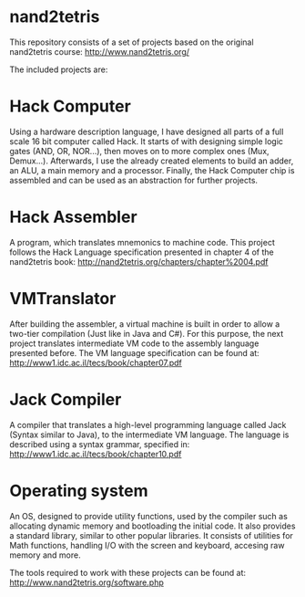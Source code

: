 # nand2tetris
This repository consists of a set of projects based on the original nand2tetris course: http://www.nand2tetris.org/

The included projects are:
# Hack Computer
Using a hardware description language, I have designed all parts of a full scale 16 bit computer called Hack.
It starts of with designing simple logic gates (AND, OR, NOR...), then moves on to more complex ones (Mux, Demux...).
Afterwards, I use the already created elements to build an adder, an ALU, a main memory and a processor. 
Finally, the Hack Computer chip is assembled and can be used as an abstraction for further projects.

# Hack Assembler
A program, which translates mnemonics to machine code. This project follows the Hack Language specification presented in 
chapter 4 of the nand2tetris book: http://nand2tetris.org/chapters/chapter%2004.pdf

# VMTranslator
After building the assembler, a virtual machine is built in order to allow a two-tier compilation (Just like in Java and C#).
For this purpose, the next project translates intermediate VM code to the assembly language presented before.
The VM language specification can be found at: http://www1.idc.ac.il/tecs/book/chapter07.pdf

# Jack Compiler
A compiler that translates a high-level programming language called Jack (Syntax similar to Java), to the intermediate VM language.
The language is described using a syntax grammar, specified in: http://www1.idc.ac.il/tecs/book/chapter10.pdf

# Operating system
An OS, designed to provide utility functions, used by the compiler such as allocating dynamic memory and bootloading the initial code.
It also provides a standard library, similar to other popular libraries. 
It consists of utilities for Math functions, handling I/O with the screen and keyboard, accesing raw memory and more.

The tools required to work with these projects can be found at: http://www.nand2tetris.org/software.php

